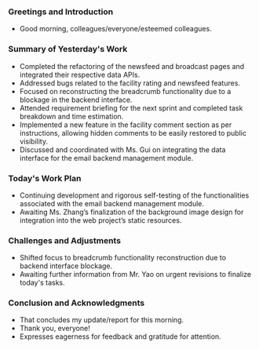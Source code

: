### Greetings and Introduction
- Good morning, colleagues/everyone/esteemed colleagues.

### Summary of Yesterday's Work
- Completed the refactoring of the newsfeed and broadcast pages and integrated their respective data APIs.
- Addressed bugs related to the facility rating and newsfeed features.
- Focused on reconstructing the breadcrumb functionality due to a blockage in the backend interface.
- Attended requirement briefing for the next sprint and completed task breakdown and time estimation.
- Implemented a new feature in the facility comment section as per instructions, allowing hidden comments to be easily restored to public visibility.
- Discussed and coordinated with Ms. Gui on integrating the data interface for the email backend management module.

### Today's Work Plan
- Continuing development and rigorous self-testing of the functionalities associated with the email backend management module.
- Awaiting Ms. Zhang’s finalization of the background image design for integration into the web project’s static resources.

### Challenges and Adjustments
- Shifted focus to breadcrumb functionality reconstruction due to backend interface blockage.
- Awaiting further information from Mr. Yao on urgent revisions to finalize today's tasks.

### Conclusion and Acknowledgments
- That concludes my update/report for this morning.
- Thank you, everyone!
- Expresses eagerness for feedback and gratitude for attention.